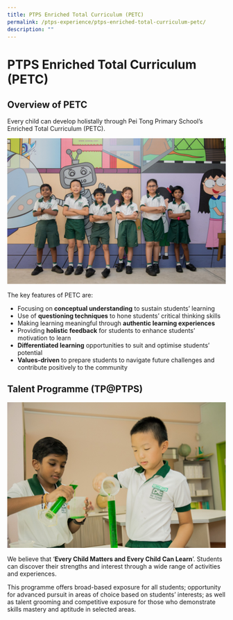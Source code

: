 ```yaml
---
title: PTPS Enriched Total Curriculum (PETC)
permalink: /ptps-experience/ptps-enriched-total-curriculum-petc/
description: ""
---
```

# PTPS Enriched Total Curriculum (PETC)

## Overview of PETC


Every child can develop holistally through Pei Tong Primary School’s Enriched Total Curriculum (PETC). 

![](/images/PTPS%20Experience/Peitong-StagedShots-152.jpg)

The key features of PETC are:
* Focusing on **conceptual understanding** to sustain students’ learning
* Use of **questioning techniques** to hone students’ critical thinking skills
* Making learning meaningful through **authentic learning experiences**
* Providing **holistic feedback** for students to enhance students’ motivation to learn 
* **Differentiated learning** opportunities to suit and optimise students’ potential
* **Values-driven** to prepare students to navigate future challenges and contribute positively to the community 

## Talent Programme (TP@PTPS)

![](/images/PTPS%20Experience/Peitong-StagedShots-164.jpg)

We believe that ‘**Every Child Matters and Every Child Can Learn**’. Students can discover their strengths and interest through a wide range of activities and experiences. 

This programme offers broad-based exposure for all students; opportunity for advanced pursuit in areas of choice based on students’ interests; as well as talent grooming and competitive exposure for those who demonstrate skills mastery and aptitude in selected areas.